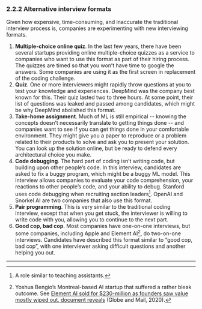 ### 2.2.2 Alternative interview formats

Given how expensive, time-consuming, and inaccurate the traditional interview process is, companies are experimenting with new interviewing formats.

1. **Multiple-choice online quiz**. In the last few years, there have been several startups providing online multiple-choice quizzes as a service to companies who want to use this format as part of their hiring process. The quizzes are timed so that you won’t have time to google the answers. Some companies are using it as the first screen in replacement of the coding challenge.
2. **Quiz**. One or more interviewers might rapidly throw questions at you to test your knowledge and experiences. DeepMind was the company best known for this. Their quiz lasted two to three hours. At some point, their list of questions was leaked and passed among candidates, which might be why DeepMind abolished this format.
3. **Take-home assignment**. Much of ML is still empirical -- knowing the concepts doesn’t necessarily translate to getting things done -- and companies want to see if you can get things done in your comfortable environment. They might give you a paper to reproduce or a problem related to their products to solve and ask you to present your solution. You can look up the solution online, but be ready to defend every architectural choice you make.
4. **Code debugging**. The hard part of coding isn’t writing code, but building upon other people’s code. In this interview, candidates are asked to fix a buggy program, which might be a buggy ML model. This interview allows companies to evaluate your code comprehension, your reactions to other people’s code, and your ability to debug. Stanford uses code debugging when recruiting section leaders[^41]. OpenAI and Snorkel AI are two companies that also use this format.
5. **Pair programming**. This is very similar to the traditional coding interview, except that when you get stuck, the interviewer is willing to write code with you, allowing you to continue to the next part.
6. **Good cop, bad cop**. Most companies have one-on-one interviews, but some companies, including Apple and Element AI[^42], do two-on-one interviews. Candidates have described this format similar to “good cop, bad cop”, with one interviewer asking difficult questions and another helping you out.

---
[^41]:
     A role similar to teaching assistants.

[^42]:
     Yoshua Bengio’s Montreal-based AI startup that suffered a rather bleak outcome. See [Element AI sold for $230-million as founders saw value mostly wiped out, document reveals](https://www.theglobeandmail.com/business/article-element-ai-sold-for-230-million-as-founders-saw-value-wiped-out/) (Globe and Mail, 2020).